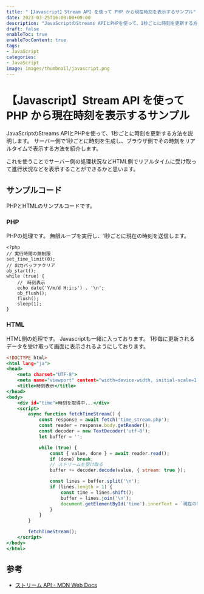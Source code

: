 ```yaml
---
title: "【Javascript】Stream API を使って PHP から現在時刻を表示するサンプル"
date: 2023-03-25T16:00:00+09:00
description: "JavaScriptのStreams APIとPHPを使って、1秒ごとに時刻を更新する方法を説明します。"
draft: false
enableToc: true
enableTocContent: true
tags: 
- JavaScript
categories: 
- JavaScript
image: images/thumbnail/javascript.png
---
```


# 【Javascript】Stream API を使って PHP から現在時刻を表示するサンプル
JavaScriptのStreams APIとPHPを使って、1秒ごとに時刻を更新する方法を説明します。
サーバー側で1秒ごとに時刻を生成し、ブラウザ側でその時刻をリアルタイムで表示する方法を紹介します。

これを使うことでサーバー側の処理状況などHTML側でリアルタイムに受け取って進行状況などを表示することができるかと思います。

## サンプルコード
PHPとHTMLのサンプルコードです。

### PHP
PHPの処理です。
無限ループを実行し、1秒ごとに現在の時刻を送信します。

```php:time_stream.php
<?php
// 実行時間の無制限  
set_time_limit(0);
// 出力バッファクリア  
ob_start();
while (true) {
    //　時刻表示
    echo date('Y/m/d H:i:s') . '\n';
    ob_flush();
    flush();
    sleep(1);
}
```

### HTML
HTML側の処理です。
Javascriptも一緒に入っております。
1秒毎に更新されるデータを受け取って画面に表示されるようにしております。

```html:index.html
<!DOCTYPE html>
<html lang="ja">
<head>
    <meta charset="UTF-8">
    <meta name="viewport" content="width=device-width, initial-scale=1.0">
    <title>時刻表示</title>
</head>
<body>
    <div id="time">時刻を取得中...</div>
    <script>
        async function fetchTimeStream() {
            const response = await fetch('time_stream.php');
            const reader = response.body.getReader();
            const decoder = new TextDecoder('utf-8');
            let buffer = '';

            while (true) {
                const { value, done } = await reader.read();
                if (done) break;
                // ストリームを受け取る
                buffer += decoder.decode(value, { stream: true });

                const lines = buffer.split('\n');
                if (lines.length > 1) {
                    const time = lines.shift();
                    buffer = lines.join('\n');
                    document.getElementById('time').innerText = `現在の時刻: ${time}`;
                }
            }
        }

        fetchTimeStream();
    </script>
</body>
</html>
```

## 参考
* <a href="https://developer.mozilla.org/ja/docs/Web/API/Streams_API" target="_blank" rel="nofollow noopener">ストリーム API - MDN Web Docs</a>
